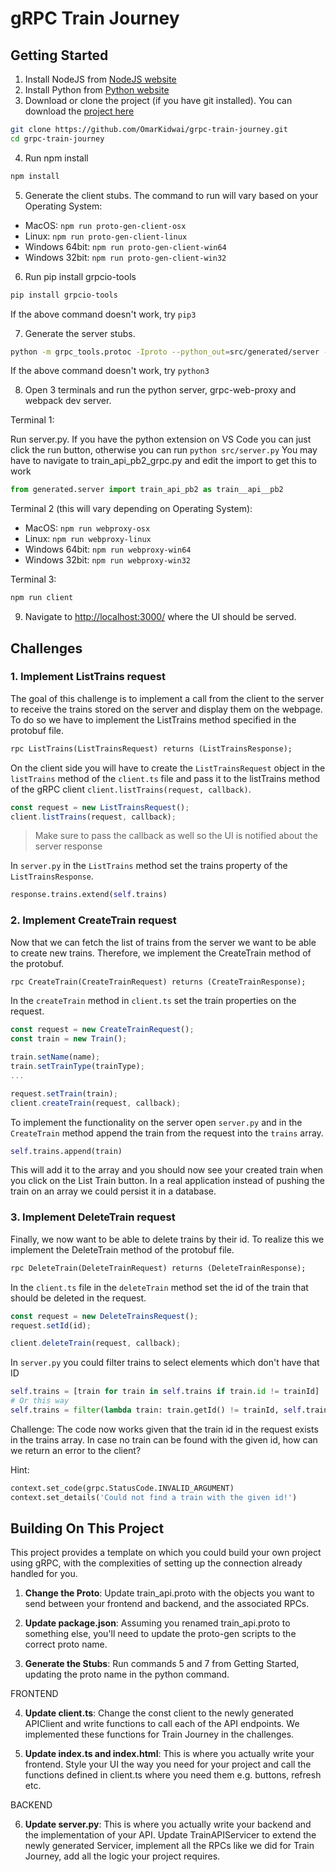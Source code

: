 # gRPC Train Journey

## Getting Started

1. Install NodeJS from [NodeJS website](https://nodejs.org/en/download/)
2. Install Python from [Python website](https://www.python.org/downloads/)
3. Download or clone the project (if you have git installed). You can download the [project here](https://github.com/OmarKidwai/grpc-train-journey/archive/refs/heads/master.zip)

```bash
git clone https://github.com/OmarKidwai/grpc-train-journey.git
cd grpc-train-journey
```

4. Run npm install

```bash
npm install
```

5. Generate the client stubs. The command to run will vary based on your Operating System:

- MacOS: `npm run proto-gen-client-osx`
- Linux: `npm run proto-gen-client-linux`
- Windows 64bit: `npm run proto-gen-client-win64`
- Windows 32bit: `npm run proto-gen-client-win32`

6. Run pip install grpcio-tools

```bash
pip install grpcio-tools
```

If the above command doesn't work, try `pip3`

7. Generate the server stubs.

```bash
python -m grpc_tools.protoc -Iproto --python_out=src/generated/server --grpc_python_out=src/generated/server proto/train_api.proto
```

If the above command doesn't work, try `python3`

8. Open 3 terminals and run the python server, grpc-web-proxy and webpack dev server.

 Terminal 1:

Run server.py. If you have the python extension on VS Code you can just click the run button, otherwise you can run `python src/server.py`
You may have to navigate to train_api_pb2_grpc.py and edit the import to get this to work

```python
from generated.server import train_api_pb2 as train__api__pb2
```

Terminal 2 (this will vary depending on Operating System):

- MacOS: `npm run webproxy-osx`
- Linux: `npm run webproxy-linux`
- Windows 64bit: `npm run webproxy-win64`
- Windows 32bit: `npm run webproxy-win32`

Terminal 3:

```bash
npm run client
```

9. Navigate to [http://localhost:3000/](http://localhost:3000/) where the UI should be served.

## Challenges

### 1. Implement ListTrains request

The goal of this challenge is to implement a call from the client to the server to receive the trains stored on the server and display them on the webpage. To do so we have to implement the ListTrains method specified in the protobuf file.

```protobuf
rpc ListTrains(ListTrainsRequest) returns (ListTrainsResponse);
```

On the client side you will have to create the ```ListTrainsRequest``` object in the ```listTrains``` method of the ```client.ts``` file and pass it to the listTrains method of the gRPC client ```client.listTrains(request, callback)```.

```typescript
const request = new ListTrainsRequest();
client.listTrains(request, callback);
```

> Make sure to pass the callback as well so the UI is notified about the server response

In ```server.py``` in the ```ListTrains``` method set the trains property of the  ```ListTrainsResponse```.

```python
response.trains.extend(self.trains)
```

### 2. Implement CreateTrain request

Now that we can fetch the list of trains from the server we want to be able to create new trains. Therefore, we implement the CreateTrain method of the protobuf.

```protobuf
rpc CreateTrain(CreateTrainRequest) returns (CreateTrainResponse);
```

In the ```createTrain``` method in ```client.ts``` set the train properties on the request.

```typescript
const request = new CreateTrainRequest();
const train = new Train();

train.setName(name);
train.setTrainType(trainType);
...

request.setTrain(train);
client.createTrain(request, callback);
```

To implement the functionality on the server open ```server.py``` and in the ```CreateTrain``` method append the train from the request into the ```trains``` array.

```python
self.trains.append(train)
```

This will add it to the array and you should now see your created train when you click on the List Train button. In a real application instead of pushing the train on an array we could persist it in a database.

### 3. Implement DeleteTrain request

Finally, we now want to be able to delete trains by their id. To realize this we implement the DeleteTrain method of the protobuf file.

```protobuf
rpc DeleteTrain(DeleteTrainRequest) returns (DeleteTrainResponse);
```

In the ```client.ts``` file in the ```deleteTrain``` method set the id of the train that should be deleted in the request.

```typescript
const request = new DeleteTrainsRequest();
request.setId(id);

client.deleteTrain(request, callback);
```

In ```server.py``` you could filter trains to select elements which don't have that ID

```python
self.trains = [train for train in self.trains if train.id != trainId]
# Or this way
self.trains = filter(lambda train: train.getId() != trainId, self.trains)
```

Challenge: The code now works given that the train id in the request exists in the trains array. In case no train can be found with the given id, how can we return an error to the client?

Hint:

```python
context.set_code(grpc.StatusCode.INVALID_ARGUMENT)
context.set_details('Could not find a train with the given id!')
```

## Building On This Project

This project provides a template on which you could build your own project using gRPC, with the complexities of setting up the connection already handled for you.

1. **Change the Proto**: Update train_api.proto with the objects you want to send between your frontend and backend, and the associated RPCs.

2. **Update package.json**: Assuming you renamed train_api.proto to something else, you'll need to update the proto-gen scripts to the correct proto name.

3. **Generate the Stubs**: Run commands 5 and 7 from Getting Started, updating the proto name in the python command.

FRONTEND

4. **Update client.ts**: Change the const client to the newly generated APIClient and write functions to call each of the API endpoints. We implemented these functions for Train Journey in the challenges.

5. **Update index.ts and index.html**: This is where you actually write your frontend. Style your UI the way you need for your project and call the functions defined in client.ts where you need them e.g. buttons, refresh etc.

BACKEND

6. **Update server.py**: This is where you actually write your backend and the implementation of your API. Update TrainAPIServicer to extend the newly generated Servicer, implement all the RPCs like we did for Train Journey, add all the logic your project requires.